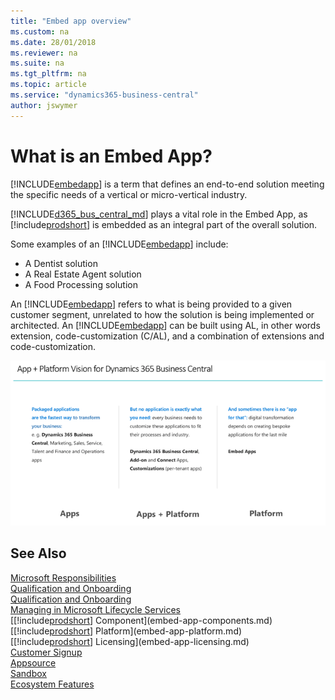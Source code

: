 ```yaml
---
title: "Embed app overview"
ms.custom: na
ms.date: 28/01/2018
ms.reviewer: na
ms.suite: na
ms.tgt_pltfrm: na
ms.topic: article
ms.service: "dynamics365-business-central"
author: jswymer
---
```

# What is an Embed App?  
 
[!INCLUDE[embedapp](../developer/includes/embedapp.md)] is a term that defines an end-to-end solution meeting the specific needs of a vertical or micro-vertical industry.  
 
[!INCLUDE[d365_bus_central_md](../developer/includes/d365_bus_central_md.md)] plays a vital role in the Embed App, as [!include[prodshort](../developer/includes/prodshort.md)] is embedded as an integral part of the overall solution.   
 
Some examples of an [!INCLUDE[embedapp](../developer/includes/embedapp.md)] include:  
-   A Dentist solution  
-   A Real Estate Agent solution 
-   A Food Processing solution  
 
An [!INCLUDE[embedapp](../developer/includes/embedapp.md)] refers to what is being provided to a given customer segment, unrelated to how the solution is being implemented or architected. An [!INCLUDE[embedapp](../developer/includes/embedapp.md)] can be built using AL, in other words extension, code-customization (C/AL), and a combination of extensions and code-customization.  

 ![Embed App overview](../media/embed_app_overview.png "Embed App overview")  

## See Also  
[Microsoft Responsibilities](embed-app-microsoft-responsibilities.md)   
[Qualification and Onboarding](embed-app-qualifications-onboarding.md)  
[Qualification and Onboarding](embed-app-qualifications-onboarding.md)  
[Managing in Microsoft Lifecycle Services](embed-app-lifecycle-services.md)  
[[!include[prodshort](../developer/includes/prodshort.md)] Component](embed-app-components.md)   
[[!include[prodshort](../developer/includes/prodshort.md)] Platform](embed-app-platform.md)  
[[!include[prodshort](../developer/includes/prodshort.md)] Licensing](embed-app-licensing.md)  
[Customer Signup](embed-app-customer-signup.md)  
[Appsource](embed-app-appsource.md)  
[Sandbox](embed-app-sandbox.md)  
[Ecosystem Features](embed-app-ecosystem.md)  
